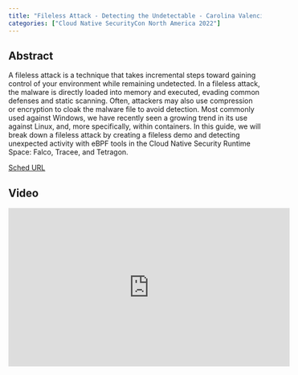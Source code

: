 ```yaml
---
title: "Fileless Attack - Detecting the Undetectable - Carolina Valencia, Aqua Security"
categories: ["Cloud Native SecurityCon North America 2022"]
---
```


## Abstract

A fileless attack is a technique that takes incremental steps toward gaining control of your environment while remaining undetected. In a fileless attack, the malware is directly loaded into memory and executed, evading common defenses and static scanning. Often, attackers may also use compression or encryption to cloak the malware file to avoid detection. Most commonly used against Windows, we have recently seen a growing trend in its use against Linux, and, more specifically, within containers. In this guide, we will break down a fileless attack by creating a fileless demo and detecting unexpected activity with eBPF tools in the Cloud Native Security Runtime Space: Falco, Tracee, and Tetragon.

[Sched URL](https://cloudnativesecurityconna22.sched.com/event/20e9edf5661cb12a668fd7be6f3b140b)

## Video

<iframe width='560' height='315' src='https://www.youtube.com/embed/dizRKAjuhS0' frameborder='0' allow='accelerometer; autoplay; encrypted-media; gyroscope; picture-in-picture' allowfullscreen></iframe>
